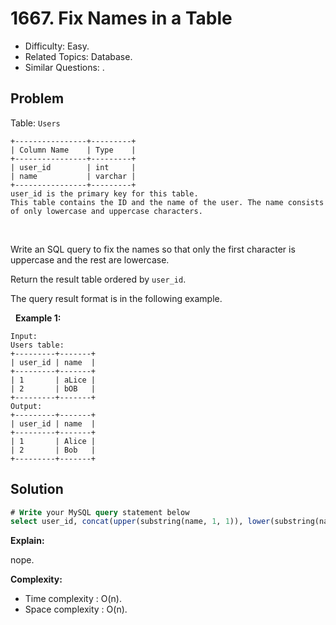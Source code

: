 # 1667. Fix Names in a Table

- Difficulty: Easy.
- Related Topics: Database.
- Similar Questions: .

## Problem

Table: ```Users```

```
+----------------+---------+
| Column Name    | Type    |
+----------------+---------+
| user_id        | int     |
| name           | varchar |
+----------------+---------+
user_id is the primary key for this table.
This table contains the ID and the name of the user. The name consists of only lowercase and uppercase characters.
```

 

Write an SQL query to fix the names so that only the first character is uppercase and the rest are lowercase.

Return the result table ordered by ```user_id```.

The query result format is in the following example.

 
**Example 1:**

```
Input: 
Users table:
+---------+-------+
| user_id | name  |
+---------+-------+
| 1       | aLice |
| 2       | bOB   |
+---------+-------+
Output: 
+---------+-------+
| user_id | name  |
+---------+-------+
| 1       | Alice |
| 2       | Bob   |
+---------+-------+
```


## Solution

```sql
# Write your MySQL query statement below
select user_id, concat(upper(substring(name, 1, 1)), lower(substring(name, 2))) as name from Users order by user_id
```

**Explain:**

nope.

**Complexity:**

* Time complexity : O(n).
* Space complexity : O(n).
